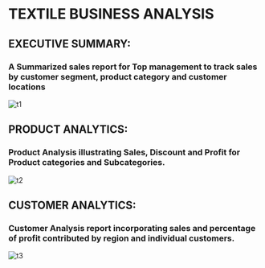 # TEXTILE BUSINESS ANALYSIS

## EXECUTIVE SUMMARY:
### A Summarized sales report for Top management to track sales by customer segment, product category and customer locations
![t1](https://github.com/user-attachments/assets/75e53816-e983-49c4-8ad7-da421f887122)

## PRODUCT ANALYTICS:
### Product Analysis illustrating Sales, Discount and Profit for Product categories and Subcategories.
![t2](https://github.com/user-attachments/assets/001d4b9d-31cc-406f-b01d-70ccf87d4afd)

## CUSTOMER ANALYTICS:
### Customer Analysis report incorporating sales and percentage of profit contributed by region and individual customers.
![t3](https://github.com/user-attachments/assets/b9a64ed9-4880-4081-9886-56276a4f1f3a)



